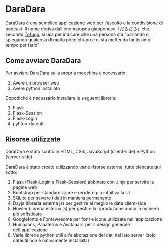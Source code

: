 # DaraDara

DaraDara è una semplice applicazione web per l'ascolto e la condivisione di podcast.
Il nome deriva dall'onomatopea giapponese「だらだら」che, secondo [Tofugu](https://www.tofugu.com/japanese/japanese-onomatopoeia/), si usa per indicare che una persona sta "parlando o spiegando qualcosa di molto poco chiaro e ci sta mettendo tantissimo tempo per farlo"

## Come avviare DaraDara

Per avviare DaraDara sulla propria macchina è necessario:

1. Avere un browser web
2. Avere python installato

Dopodiché è necessario installare le seguenti librerie:

1. Flask
2. Flask-Session
3. Flask-Login
4. pyhton-dateutil

## Risorse utilizzate

DaraDara è stato scritto in HTML, CSS, JavaScript (client-side) e Python (server-side)

DaraDara è stato creato utilizzando varie risorse esterne, tutte elencate qui sotto:

1. Flask (Flask-Login e Flask-Session) abbinato con Jinja per servire la pagine web
2. Bootstrap per standardizzare e rendere più intuitiva la UI
3. SQLite per salvare i dati in maniera permanente
4. Dayjs (libreria esterna js) per gestire al meglio le date client-side
5. Howler (libreria esterna js) per gestire la riproduzione audio in maniera più sofisticata
6. Googlefonts e Fontawesome per font e icone utilizzate nell'applicazione
7. Humaaans, Paaaterns e Avataaars per il design generale dell'applicazione
8. Varie librerie python utili all'elaborazione dei dati nel lato server (solo dateutil non è nativamente installata)
